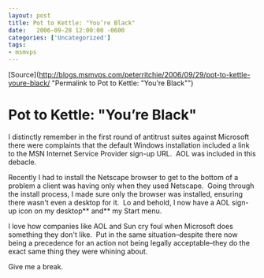 ```yaml
---
layout: post
title: Pot to Kettle: "You’re Black"
date:   2006-09-28 12:00:00 -0600
categories: ['Uncategorized']
tags:
- msmvps
---
```

[Source](http://blogs.msmvps.com/peterritchie/2006/09/29/pot-to-kettle-youre-black/ "Permalink to Pot to Kettle: "You’re Black"")

# Pot to Kettle: "You’re Black"

I distinctly remember in the first round of antitrust suites against Microsoft there were complaints that the default Windows installation included a link to the MSN Internet Service Provider sign-up URL.  AOL was included in this debacle.

Recently I had to install the Netscape browser to get to the bottom of a problem a client was having only when they used Netscape.  Going through the install process, I made sure only the browser was installed, ensuring there wasn't even a desktop for it.  Lo and behold, I now have a AOL sign-up icon on my desktop** and** my Start menu.

I love how companies like AOL and Sun cry foul when Microsoft does something they don't like.  Put in the same situation–despite there now being a precedence for an action not being legally acceptable–they do the exact same thing they were whining about.

Give me a break.

